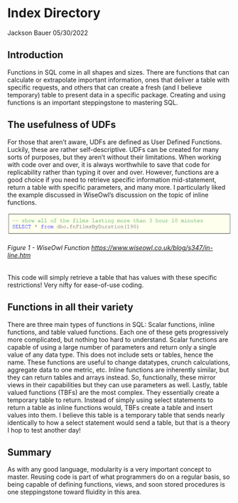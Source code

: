 # Index Directory
Jackson Bauer 05/30/2022

## Introduction
Functions in SQL come in all shapes and sizes. There are functions that can calculate or extrapolate important information, ones that deliver a table with specific requests, and others that can create a fresh (and I believe temporary) table to present data in a specific package. Creating and using functions is an important steppingstone to mastering SQL.
## The usefulness of UDFs
For those that aren’t aware, UDFs are defined as User Defined Functions. Luckily, these are rather self-descriptive. UDFs can be created for many sorts of purposes, but they aren’t without their limitations. When working with code over and over, it is always worthwhile to save that code for replicability rather than typing it over and over. However, functions are a good choice if you need to retrieve specific information mid-statement, return a table with specific parameters, and many more. I particularly liked the example discussed in WiseOwl’s discussion on the topic of inline functions. 
 
![Function example](https://github.com/jgcbUW/DBFoundations-Module07/blob/main/docs/Picture1.png "Functions") 
###### *Figure 1 - WiseOwl Function https://www.wiseowl.co.uk/blog/s347/in-line.htm*

This code will simply retrieve a table that has values with these specific restrictions! Very nifty for ease-of-use coding.   
## Functions in all their variety
There are three main types of functions in SQL: Scalar functions, inline functions, and table valued functions. Each one of these gets progressively more complicated, but nothing too hard to understand. Scalar functions are capable of using a large number of parameters and return only a single value of any data type. This does not include sets or tables, hence the name. These functions are useful to change datatypes, crunch calculations, aggregate data to one metric, etc. Inline functions are inherently similar, but they can return tables and arrays instead. So, functionally, these mirror views in their capabilities but they can use parameters as well. Lastly, table valued functions (TBFs) are the most complex. They essentially create a temporary table to return. Instead of simply using select statements to return a table as inline functions would, TBFs create a table and insert values into them. I believe this table is a temporary table that sends nearly identically to how a select statement would send a table, but that is a theory I hop to test another day! 
## Summary
As with any good language, modularity is a very important concept to master. Reusing code is part of what programmers do on a regular basis, so being capable of defining functions, views, and soon stored procedures is one steppingstone toward fluidity in this area. 
